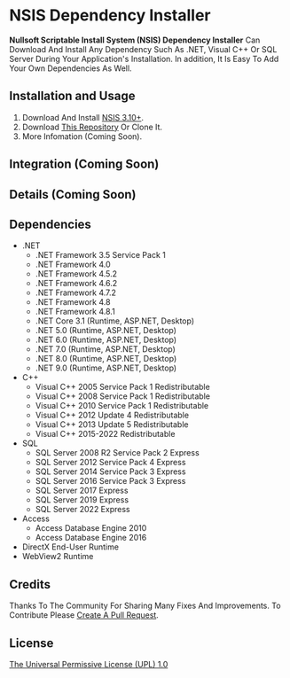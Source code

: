 # NSIS Dependency Installer

**Nullsoft Scriptable Install System (NSIS) Dependency Installer** Can Download And Install Any Dependency Such As .NET, Visual C++ Or SQL Server During Your Application's Installation. In addition, It Is Easy To Add Your Own Dependencies As Well.

## Installation and Usage

1. Download And Install [NSIS 3.10+](https://nsis.sourceforge.io/Main_Page).
2. Download [This Repository](https://github.com/rc-chuah/NSISDependencyInstaller/archive/main.zip) Or Clone It.
4. More Infomation (Coming Soon).

## Integration (Coming Soon)

## Details (Coming Soon)

## Dependencies

* .NET
    * .NET Framework 3.5 Service Pack 1
    * .NET Framework 4.0
    * .NET Framework 4.5.2
    * .NET Framework 4.6.2
    * .NET Framework 4.7.2
    * .NET Framework 4.8
    * .NET Framework 4.8.1
    * .NET Core 3.1 (Runtime, ASP.NET, Desktop)
    * .NET 5.0 (Runtime, ASP.NET, Desktop)
    * .NET 6.0 (Runtime, ASP.NET, Desktop)
    * .NET 7.0 (Runtime, ASP.NET, Desktop)
    * .NET 8.0 (Runtime, ASP.NET, Desktop)
    * .NET 9.0 (Runtime, ASP.NET, Desktop)
* C++
    * Visual C++ 2005 Service Pack 1 Redistributable
    * Visual C++ 2008 Service Pack 1 Redistributable
    * Visual C++ 2010 Service Pack 1 Redistributable
    * Visual C++ 2012 Update 4 Redistributable
    * Visual C++ 2013 Update 5 Redistributable
    * Visual C++ 2015-2022 Redistributable
* SQL
    * SQL Server 2008 R2 Service Pack 2 Express
    * SQL Server 2012 Service Pack 4 Express
    * SQL Server 2014 Service Pack 3 Express
    * SQL Server 2016 Service Pack 3 Express
    * SQL Server 2017 Express
    * SQL Server 2019 Express
    * SQL Server 2022 Express
* Access
    * Access Database Engine 2010
    * Access Database Engine 2016
* DirectX End-User Runtime
* WebView2 Runtime

## Credits

Thanks To The Community For Sharing Many Fixes And Improvements. To Contribute Please [Create A Pull Request](https://github.com/rc-chuah/NSISDependencyInstaller/pulls).

## License

[The Universal Permissive License (UPL) 1.0](https://github.com/rc-chuah/NSISDependencyInstaller/blob/main/LICENSE.md)